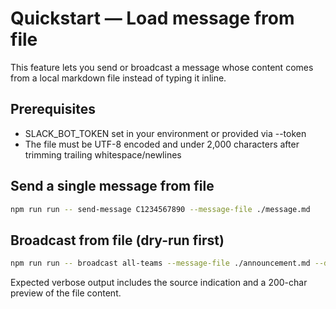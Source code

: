# Quickstart — Load message from file

This feature lets you send or broadcast a message whose content comes from a local markdown file instead of typing it inline.

## Prerequisites

- SLACK_BOT_TOKEN set in your environment or provided via --token
- The file must be UTF-8 encoded and under 2,000 characters after trimming trailing whitespace/newlines

## Send a single message from file

```bash
npm run run -- send-message C1234567890 --message-file ./message.md
```

## Broadcast from file (dry-run first)

```bash
npm run run -- broadcast all-teams --message-file ./announcement.md --dry-run --verbose
```

Expected verbose output includes the source indication and a 200-char preview of the file content.
